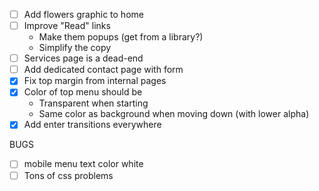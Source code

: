 - [ ] Add flowers graphic to home
- [ ] Improve "Read" links
    - Make them popups (get from a library?)
    - Simplify the copy
- [ ] Services page is a dead-end
- [ ] Add dedicated contact page with form
- [x] Fix top margin from internal pages
- [x] Color of top menu should be
    - Transparent when starting
    - Same color as background when moving down (with lower alpha)
- [x] Add enter transitions everywhere

BUGS
- [ ] mobile menu text color white
- [ ] Tons of css problems